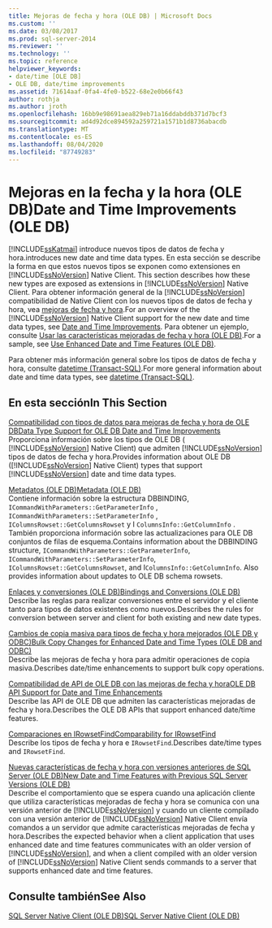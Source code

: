 ```yaml
---
title: Mejoras de fecha y hora (OLE DB) | Microsoft Docs
ms.custom: ''
ms.date: 03/08/2017
ms.prod: sql-server-2014
ms.reviewer: ''
ms.technology: ''
ms.topic: reference
helpviewer_keywords:
- date/time [OLE DB]
- OLE DB, date/time improvements
ms.assetid: 71614aaf-0fa4-4fe0-b522-68e2e0b66f43
author: rothja
ms.author: jroth
ms.openlocfilehash: 16bb9e98691aea829eb71a16ddabddb371d7bcf3
ms.sourcegitcommit: ad4d92dce894592a259721a1571b1d8736abacdb
ms.translationtype: MT
ms.contentlocale: es-ES
ms.lasthandoff: 08/04/2020
ms.locfileid: "87749283"
---
```

# <a name="date-and-time-improvements-ole-db"></a><span data-ttu-id="3d626-102">Mejoras en la fecha y la hora (OLE DB)</span><span class="sxs-lookup"><span data-stu-id="3d626-102">Date and Time Improvements (OLE DB)</span></span>
  [!INCLUDE[ssKatmai](../../includes/sskatmai-md.md)] <span data-ttu-id="3d626-103">introduce nuevos tipos de datos de fecha y hora.</span><span class="sxs-lookup"><span data-stu-id="3d626-103">introduces new date and time data types.</span></span> <span data-ttu-id="3d626-104">En esta sección se describe la forma en que estos nuevos tipos se exponen como extensiones en [!INCLUDE[ssNoVersion](../../includes/ssnoversion-md.md)] Native Client. </span><span class="sxs-lookup"><span data-stu-id="3d626-104">This section describes how these new types are exposed as extensions in [!INCLUDE[ssNoVersion](../../includes/ssnoversion-md.md)] Native Client.</span></span> <span data-ttu-id="3d626-105">Para obtener información general de la [!INCLUDE[ssNoVersion](../../includes/ssnoversion-md.md)] compatibilidad de Native Client con los nuevos tipos de datos de fecha y hora, vea [mejoras de fecha y hora](../native-client/features/date-and-time-improvements.md).</span><span class="sxs-lookup"><span data-stu-id="3d626-105">For an overview of the [!INCLUDE[ssNoVersion](../../includes/ssnoversion-md.md)] Native Client support for the new date and time data types, see [Date and Time Improvements](../native-client/features/date-and-time-improvements.md).</span></span> <span data-ttu-id="3d626-106">Para obtener un ejemplo, consulte [Usar las características mejoradas de fecha y hora &#40;OLE DB&#41;](../native-client-ole-db-how-to/use-enhanced-date-and-time-features-ole-db.md).</span><span class="sxs-lookup"><span data-stu-id="3d626-106">For a sample, see [Use Enhanced Date and Time Features &#40;OLE DB&#41;](../native-client-ole-db-how-to/use-enhanced-date-and-time-features-ole-db.md).</span></span>  
  
 <span data-ttu-id="3d626-107">Para obtener más información general sobre los tipos de datos de fecha y hora, consulte [datetime &#40;Transact-SQL&#41;](/sql/t-sql/data-types/datetime-transact-sql).</span><span class="sxs-lookup"><span data-stu-id="3d626-107">For more general information about date and time data types, see [datetime &#40;Transact-SQL&#41;](/sql/t-sql/data-types/datetime-transact-sql).</span></span>  
  
## <a name="in-this-section"></a><span data-ttu-id="3d626-108">En esta sección</span><span class="sxs-lookup"><span data-stu-id="3d626-108">In This Section</span></span>  
 [<span data-ttu-id="3d626-109">Compatibilidad con tipos de datos para mejoras de fecha y hora de OLE DB</span><span class="sxs-lookup"><span data-stu-id="3d626-109">Data Type Support for OLE DB Date and Time Improvements</span></span>](../../relational-databases/native-client-ole-db-date-time/data-type-support-for-ole-db-date-and-time-improvements.md)  
 <span data-ttu-id="3d626-110">Proporciona información sobre los tipos de OLE DB ( [!INCLUDE[ssNoVersion](../../includes/ssnoversion-md.md)] Native Client) que admiten [!INCLUDE[ssNoVersion](../../includes/ssnoversion-md.md)] tipos de datos de fecha y hora.</span><span class="sxs-lookup"><span data-stu-id="3d626-110">Provides information about OLE DB ([!INCLUDE[ssNoVersion](../../includes/ssnoversion-md.md)] Native Client) types that support [!INCLUDE[ssNoVersion](../../includes/ssnoversion-md.md)] date and time data types.</span></span>  
  
 [<span data-ttu-id="3d626-111">Metadatos &#40;OLE DB&#41;</span><span class="sxs-lookup"><span data-stu-id="3d626-111">Metadata &#40;OLE DB&#41;</span></span>](../../database-engine/dev-guide/metadata-ole-db.md)  
 <span data-ttu-id="3d626-112">Contiene información sobre la estructura DBBINDING, `ICommandWithParameters::GetParameterInfo` , `ICommandWithParameters::SetParameterInfo` , `IColumnsRowset::GetColumnsRowset` y I `ColumnsInfo::GetColumnInfo` . También proporciona información sobre las actualizaciones para OLE DB conjuntos de filas de esquema.</span><span class="sxs-lookup"><span data-stu-id="3d626-112">Contains information about the DBBINDING structure, `ICommandWithParameters::GetParameterInfo`, `ICommandWithParameters::SetParameterInfo`, `IColumnsRowset::GetColumnsRowset`, and I`ColumnsInfo::GetColumnInfo`. Also provides information about updates to OLE DB schema rowsets.</span></span>  
  
 [<span data-ttu-id="3d626-113">Enlaces y conversiones &#40;OLE DB&#41;</span><span class="sxs-lookup"><span data-stu-id="3d626-113">Bindings and Conversions &#40;OLE DB&#41;</span></span>](../../relational-databases/native-client-ole-db-date-time/conversions-ole-db.md)  
 <span data-ttu-id="3d626-114">Describe las reglas para realizar conversiones entre el servidor y el cliente tanto para tipos de datos existentes como nuevos.</span><span class="sxs-lookup"><span data-stu-id="3d626-114">Describes the rules for conversion between server and client for both existing and new date types.</span></span>  
  
 [<span data-ttu-id="3d626-115">Cambios de copia masiva para tipos de fecha y hora mejorados &#40;OLE DB y ODBC&#41;</span><span class="sxs-lookup"><span data-stu-id="3d626-115">Bulk Copy Changes for Enhanced Date and Time Types &#40;OLE DB and ODBC&#41;</span></span>](../../relational-databases/native-client-odbc-date-time/bulk-copy-changes-for-enhanced-date-and-time-types-ole-db-and-odbc.md)  
 <span data-ttu-id="3d626-116">Describe las mejoras de fecha y hora para admitir operaciones de copia masiva.</span><span class="sxs-lookup"><span data-stu-id="3d626-116">Describes date/time enhancements to support bulk copy operations.</span></span>  
  
 [<span data-ttu-id="3d626-117">Compatibilidad de API de OLE DB con las mejoras de fecha y hora</span><span class="sxs-lookup"><span data-stu-id="3d626-117">OLE DB API Support for Date and Time Enhancements</span></span>](ole-db-api-support-for-date-and-time-enhancements.md)  
 <span data-ttu-id="3d626-118">Describe las API de OLE DB que admiten las características mejoradas de fecha y hora.</span><span class="sxs-lookup"><span data-stu-id="3d626-118">Describes the OLE DB APIs that support enhanced date/time features.</span></span>  
  
 [<span data-ttu-id="3d626-119">Comparaciones en IRowsetFind</span><span class="sxs-lookup"><span data-stu-id="3d626-119">Comparability for IRowsetFind</span></span>](../../relational-databases/native-client-ole-db-date-time/comparability-for-irowsetfind.md)  
 <span data-ttu-id="3d626-120">Describe los tipos de fecha y hora e `IRowsetFind`.</span><span class="sxs-lookup"><span data-stu-id="3d626-120">Describes date/time types and `IRowsetFind`.</span></span>  
  
 [<span data-ttu-id="3d626-121">Nuevas características de fecha y hora con versiones anteriores de SQL Server &#40;OLE DB&#41;</span><span class="sxs-lookup"><span data-stu-id="3d626-121">New Date and Time Features with Previous SQL Server Versions &#40;OLE DB&#41;</span></span>](new-date-and-time-features-with-previous-sql-server-versions-ole-db.md)  
 <span data-ttu-id="3d626-122">Describe el comportamiento que se espera cuando una aplicación cliente que utiliza características mejoradas de fecha y hora se comunica con una versión anterior de [!INCLUDE[ssNoVersion](../../includes/ssnoversion-md.md)] y cuando un cliente compilado con una versión anterior de [!INCLUDE[ssNoVersion](../../includes/ssnoversion-md.md)] Native Client envía comandos a un servidor que admite características mejoradas de fecha y hora.</span><span class="sxs-lookup"><span data-stu-id="3d626-122">Describes the expected behavior when a client application that uses enhanced date and time features communicates with an older version of [!INCLUDE[ssNoVersion](../../includes/ssnoversion-md.md)], and when a client compiled with an older version of [!INCLUDE[ssNoVersion](../../includes/ssnoversion-md.md)] Native Client sends commands to a server that supports enhanced date and time features.</span></span>  
  
## <a name="see-also"></a><span data-ttu-id="3d626-123">Consulte también</span><span class="sxs-lookup"><span data-stu-id="3d626-123">See Also</span></span>  
 [<span data-ttu-id="3d626-124">SQL Server Native Client &#40;OLE DB&#41;</span><span class="sxs-lookup"><span data-stu-id="3d626-124">SQL Server Native Client &#40;OLE DB&#41;</span></span>](../../relational-databases/native-client/ole-db/sql-server-native-client-ole-db.md)  
  
  
